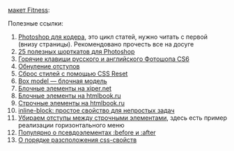  [макет Fitness](/html_03/homework3.psd):

Полезные ссылки:

1. [Photoshop для кодера](http://xiper.net/learn/photoshop/), это цикл статей, нужно читать с первой (внизу страницы). Рекомендовано прочесть все на досуге
2. [25 полезных шорткатов для Photoshop](http://geektimes.ru/post/140060/)
3. [Горячие клавиши русского и английского Фотошопа CS6](http://rugraphics.ru/photoshop/goryachie-klavishi-russkogo-i-angliyskogo-fotoshopa-cs5)
4. [Обнуление отступов](http://www.xiper.net/collect/html-and-css-tricks/css-tricks/reset-margin-padding.html)
5. [Сброс стилей с помощью CSS Reset](http://habrahabr.ru/post/45296/)
6. [Box model — блочная модель](http://www.xiper.net/learn/css/box-model/what-is-the-box-model.html)
7. [Блочные элементы на xiper.net](http://www.xiper.net/learn/css/visual-formatting-model/block-level-elements.html)
8. [Блочные элементы на htmlbook.ru](http://htmlbook.ru/samlayout/blochnaya-verstka/blochnye-elementy)
9. [Строчные элементы на htmlbook.ru](http://htmlbook.ru/samlayout/blochnaya-verstka/strochnye-elementy)
10. [inline-block: простое свойство для непростых задач](http://www.xiper.net/collect/html-and-css-tricks/pozitsionirovanie/inline-block-simple-property-for-complex-tasks.html)
11. [Убираем отступы между строчными элементами](http://xiper.net/collect/html-and-css-tricks/pozitsionirovanie/inline-block-margins), здесь есть пример реализации горизонтального меню
12. [Популярно о псевдоэлементах :before и :after](http://habrahabr.ru/post/154319/)
13. [О порядке разсположения css-свойств](https://css-tricks.com/poll-results-how-do-you-order-your-css-properties/)

